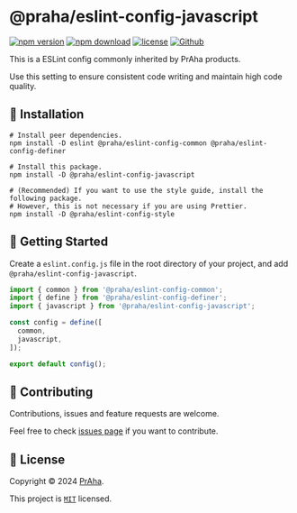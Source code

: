 # @praha/eslint-config-javascript

[![npm version](https://badge.fury.io/js/@praha%2Feslint-config-javascript.svg)](https://www.npmjs.com/package/@praha/eslint-config-javascript)
[![npm download](https://img.shields.io/npm/dm/@praha/eslint-config-javascript.svg)](https://www.npmjs.com/package/@praha/eslint-config-javascript)
[![license](https://img.shields.io/badge/License-MIT-green.svg)](https://github.com/praha-inc/eslint-config/blob/main/packages/javascript/LICENSE)
[![Github](https://img.shields.io/github/followers/praha-inc?label=Follow&logo=github&style=social)](https://github.com/orgs/praha-inc/followers)

This is a ESLint config commonly inherited by PrAha products.

Use this setting to ensure consistent code writing and maintain high code quality.

## 🚀 Installation

```shell
# Install peer dependencies.
npm install -D eslint @praha/eslint-config-common @praha/eslint-config-definer

# Install this package.
npm install -D @praha/eslint-config-javascript

# (Recommended) If you want to use the style guide, install the following package.
# However, this is not necessary if you are using Prettier.
npm install -D @praha/eslint-config-style
```

## 👏 Getting Started

Create a `eslint.config.js` file in the root directory of your project, and add `@praha/eslint-config-javascript`.

```js
import { common } from '@praha/eslint-config-common';
import { define } from '@praha/eslint-config-definer';
import { javascript } from '@praha/eslint-config-javascript';

const config = define([
  common,
  javascript,
]);

export default config();
```

## 🤝 Contributing

Contributions, issues and feature requests are welcome.

Feel free to check [issues page](https://github.com/praha-inc/eslint-config/issues) if you want to contribute.

## 📝 License

Copyright © 2024 [PrAha](https://www.praha-inc.com/).

This project is [```MIT```](https://github.com/praha-inc/eslint-config/blob/main/packages/javascript/LICENSE) licensed.

